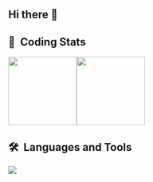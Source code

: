 ## Hi there 👋

## 📌 &nbsp;Coding Stats

<div style="display:flex;justify-content:left;">
  <img align="" height="137px" src="https://github-readme-stats.vercel.app/api/top-langs/?username=ReeveWu&theme=shadow_blue&langs_count=6&hide=tex,assembly&count_private=true&layout=compact&size_weight=0.5&count_weight=0.5" />
  <img align="" height="137px" src="https://github-readme-stats.vercel.app/api?username=ReeveWu&theme=shadow_blue&hide_border=false&count_private=true&show_icons=true&include_all_commits=false" />
</div>

## 🛠 &nbsp;Languages and Tools

<p align="left">
  <a href="https://skillicons.dev">
    <img src="https://skillicons.dev/icons?i=python,c,arduino,bash,html,css,js,react,fastapi,git,ai,figma,mysql,tensorflow,vim,vscode&theme=light&perline=8" />
  </a>
</p>

<!--
**ReeveWu/ReeveWu** is a ✨ _special_ ✨ repository because its `README.md` (this file) appears on your GitHub profile.

Here are some ideas to get you started:

- 🔭 I’m currently working on ...
- 🌱 I’m currently learning ...
- 👯 I’m looking to collaborate on ...
- 🤔 I’m looking for help with ...
- 💬 Ask me about ...
- 📫 How to reach me: ...
- 😄 Pronouns: ...
- ⚡ Fun fact: ...
-->
